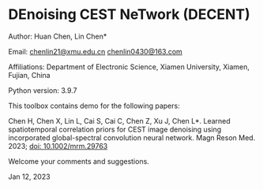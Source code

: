 # **DE**noising **CE**ST **N**e**T**work (DECENT)

Author: Huan Chen, Lin Chen*

Email:  chenlin21@xmu.edu.cn chenlin0430@163.com   

Affiliations:
Department of Electronic Science, Xiamen University, Xiamen, Fujian, China

Python version: 3.9.7

This toolbox contains demo for the following papers:

Chen H, Chen X, Lin L, Cai S, Cai C, Chen Z, Xu J, Chen L*. Learned spatiotemporal correlation priors for CEST image denoising using incorporated global-spectral convolution neural network. Magn Reson Med. 2023; [doi: 10.1002/mrm.29763](http://doi.org/10.1002/mrm.29763 )

Welcome your comments and suggestions.

Jan 12, 2023
